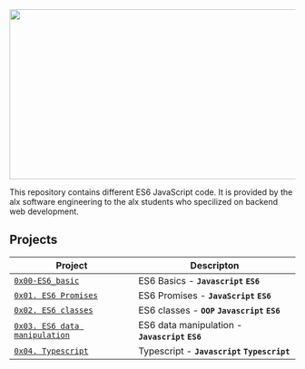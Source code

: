 
<img src="https://www.howtogeek.com/wp-content/uploads/csit/2019/07/9608c9ff.png?width=1198&amp;trim=1,1&amp;bg-color=000&amp;pad=1,1"  width="700" height="300">


This repository contains different ES6 JavaScript code. It is provided by the alx software engineering     to the alx students who specilized on backend web development.

  ## Projects

| Project | Descripton |
| ------- | ---------- |
| [`0x00-ES6_basic`](./0x00-ES6_basic/) | ES6 Basics - **`Javascript`** **`ES6`** |
| [`0x01. ES6 Promises`](./0x01-ES6_promise/) | ES6 Promises - **`JavaScript`** **`ES6`** |
| [`0x02. ES6 classes`](./0x02-ES6_classes/) | ES6 classes - **`OOP`** **`Javascript`** **`ES6`** |
| [`0x03. ES6 data manipulation`](./0x03-ES6_data_manipulation/) | ES6 data manipulation - **`Javascript`** **`ES6`** |
| [`0x04. Typescript`](./0x04-TypeScript/) | Typescript - **`Javascript`** **`Typescript`** |

